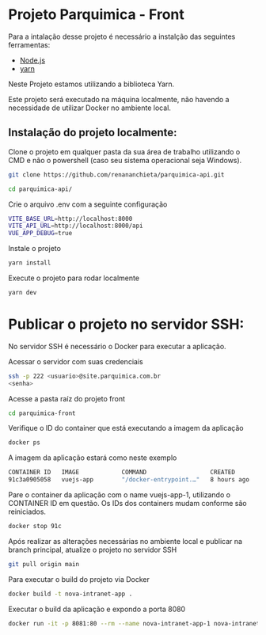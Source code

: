 # Projeto Parquimica - Front

Para a intalação desse projeto é necessário a instalção das seguintes ferramentas:
- [Node.js](https://nodejs.org/pt)
- [yarn](https://yarnpkg.com/getting-started) 

Neste Projeto estamos utilizando a biblioteca Yarn.

Este projeto será executado na máquina localmente, não havendo a necessidade de utilizar Docker no ambiente local.

## Instalação do projeto localmente:
Clone o projeto em qualquer pasta da sua área de trabalho utilizando o CMD e não o powershell (caso seu sistema operacional seja Windows).
```sh
git clone https://github.com/renananchieta/parquimica-api.git
```
```sh
cd parquimica-api/
```

Crie o arquivo .env com a seguinte configuração
```sh
VITE_BASE_URL=http://localhost:8000
VITE_API_URL=http://localhost:8000/api
VUE_APP_DEBUG=true 
```

Instale o projeto
```sh
yarn install
```
Execute o projeto para rodar localmente
```sh
yarn dev
```

# Publicar o projeto no servidor SSH:

No servidor SSH é necessário o Docker para executar a aplicação.

Acessar o servidor com suas credenciais 
```sh
ssh -p 222 <usuario>@site.parquimica.com.br
<senha>
```

Acesse a pasta raíz do projeto front
```sh
cd parquimica-front
```

Verifique o ID do container que está executando a imagem da aplicação
```sh
docker ps
```

A imagem da aplicação estará como neste exemplo
```sh
CONTAINER ID   IMAGE            COMMAND                  CREATED       STATUS       PORTS                                                  NAMES
91c3a0905058   vuejs-app        "/docker-entrypoint.…"   8 hours ago   Up 8 hours   0.0.0.0:8080->80/tcp, :::8080->80/tcp                  vuejs-app-1
```

Pare o container da aplicação com o name vuejs-app-1, utilizando o CONTAINER ID em questão. Os IDs dos containers mudam conforme são reiniciados.
```sh
docker stop 91c
```

Após realizar as alterações necessárias no ambiente local e publicar na branch principal, atualize o projeto no servidor SSH
```sh
git pull origin main
```

Para executar o build do projeto via Docker
```sh
docker build -t nova-intranet-app .
```

Executar o build da aplicação e expondo a porta 8080
```sh
docker run -it -p 8081:80 --rm --name nova-intranet-app-1 nova-intranet-app
```
